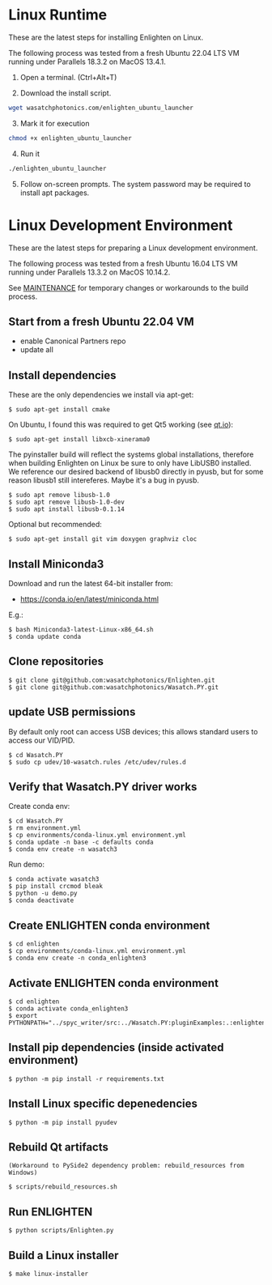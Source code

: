 # Linux Runtime

These are the latest steps for installing Enlighten on Linux.

The following process was tested from a fresh Ubuntu 22.04 LTS VM running under Parallels 18.3.2 on MacOS 13.4.1.

1. Open a terminal. (Ctrl+Alt+T)

2. Download the install script.

```bash
wget wasatchphotonics.com/enlighten_ubuntu_launcher
```

3. Mark it for execution

```bash
chmod +x enlighten_ubuntu_launcher
```

4. Run it

```bash
./enlighten_ubuntu_launcher
```

5. Follow on-screen prompts. The system password may be required to install apt packages.

# Linux Development Environment

These are the latest steps for preparing a Linux development environment.

The following process was tested from a fresh Ubuntu 16.04 LTS VM running under
Parallels 13.3.2 on MacOS 10.14.2.

See [MAINTENANCE](MAINTENANCE.md) for temporary changes or workarounds to
the build process.

## Start from a fresh Ubuntu 22.04 VM

- enable Canonical Partners repo
- update all

## Install dependencies

These are the only dependencies we install via apt-get:

    $ sudo apt-get install cmake 

On Ubuntu, I found this was required to get Qt5 working
(see [qt.io](https://forum.qt.io/topic/93247/qt-qpa-plugin-could-not-load-the-qt-platform-plugin-xcb-in-even-though-it-was-found)):

    $ sudo apt-get install libxcb-xinerama0

The pyinstaller build will reflect the systems global installations, therefore when building Enlighten on Linux be sure to only have LibUSB0 installed. We reference our desired backend of libusb0 directly in pyusb, but for some reason libusb1 still intereferes. Maybe it's a bug in pyusb.

    $ sudo apt remove libusb-1.0
    $ sudo apt remove libusb-1.0-dev
    $ sudo apt install libusb-0.1.14

Optional but recommended:

    $ sudo apt-get install git vim doxygen graphviz cloc

## Install Miniconda3

Download and run the latest 64-bit installer from:

- https://conda.io/en/latest/miniconda.html

E.g.:

    $ bash Miniconda3-latest-Linux-x86_64.sh
    $ conda update conda

## Clone repositories

    $ git clone git@github.com:wasatchphotonics/Enlighten.git
    $ git clone git@github.com:wasatchphotonics/Wasatch.PY.git

## update USB permissions

By default only root can access USB devices; this allows standard users to access
our VID/PID.

    $ cd Wasatch.PY
    $ sudo cp udev/10-wasatch.rules /etc/udev/rules.d

## Verify that Wasatch.PY driver works

Create conda env:

    $ cd Wasatch.PY
    $ rm environment.yml
    $ cp environments/conda-linux.yml environment.yml
    $ conda update -n base -c defaults conda
    $ conda env create -n wasatch3

Run demo:

    $ conda activate wasatch3
    $ pip install crcmod bleak
    $ python -u demo.py
    $ conda deactivate

## Create ENLIGHTEN conda environment

    $ cd enlighten
    $ cp environments/conda-linux.yml environment.yml
    $ conda env create -n conda_enlighten3  

## Activate ENLIGHTEN conda environment

    $ cd enlighten
    $ conda activate conda_enlighten3
    $ export PYTHONPATH="../spyc_writer/src:../Wasatch.PY:pluginExamples:.:enlighten/assets/uic_qrc"

## Install pip dependencies (inside activated environment)

    $ python -m pip install -r requirements.txt

## Install Linux specific depenedencies

    $ python -m pip install pyudev

## Rebuild Qt artifacts

    (Workaround to PySide2 dependency problem: rebuild_resources from Windows)

    $ scripts/rebuild_resources.sh

## Run ENLIGHTEN

    $ python scripts/Enlighten.py

## Build a Linux installer

    $ make linux-installer
